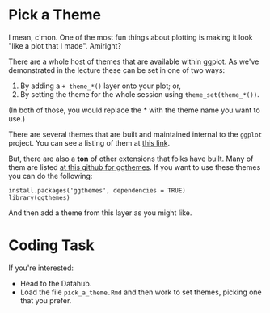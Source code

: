 # Pick a Theme 

I mean, c'mon. One of the most fun things about plotting is making it look "like a plot that I made". Amiright? 

There are a whole host of themes that are available within ggplot. As we've demonstrated in the lecture these can be set in one of two ways: 

1. By adding a `+ theme_*()` layer onto your plot; or, 
2. By setting the theme for the whole session using `theme_set(theme_*())`. 

(In both of those, you would replace the * with the theme name you want to use.)

There are several themes that are built and maintained internal to the `ggplot` project. You can see a listing of them at [this link](https://ggplot2.tidyverse.org/reference/ggtheme.html). 

But, there are also a **ton** of other extensions that folks have built. Many of them are listed [at this github for ggthemes](https://github.com/jrnold/ggthemes). If you want to use these themes you can do the following: 

```
install.packages('ggthemes', dependencies = TRUE)
library(ggthemes)
```

And then add a theme from this layer as you might like. 

# Coding Task 

If you're interested: 
- Head to the Datahub.
- Load the file `pick_a_theme.Rmd` and then work to set themes, picking one that you prefer. 

